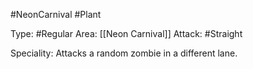 #NeonCarnival  #Plant

Type: #Regular
Area: [[Neon Carnival]]
Attack: #Straight

Speciality: Attacks a random zombie in a different lane.
